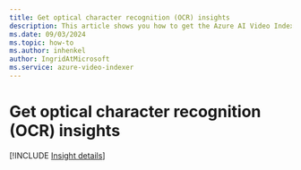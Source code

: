 ```yaml
---
title: Get optical character recognition (OCR) insights
description: This article shows you how to get the Azure AI Video Indexer optical character recogniztion (OCR) insights.
ms.date: 09/03/2024
ms.topic: how-to
ms.author: inhenkel
author: IngridAtMicrosoft
ms.service: azure-video-indexer
---
```


# Get optical character recognition (OCR) insights

[!INCLUDE [Insight details](./includes/ocr.md)]

